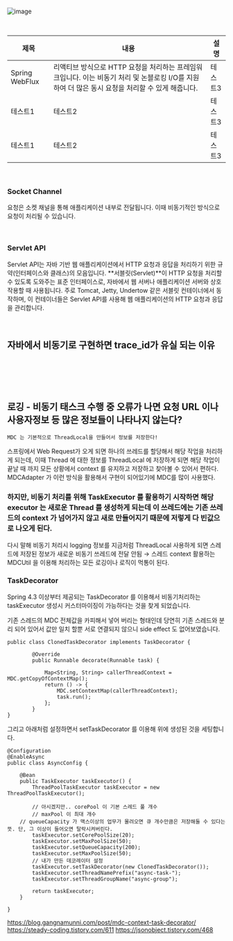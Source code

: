 


<br/>
<br/>
<br/>

![image](https://github.com/user-attachments/assets/9f0acd8c-b21f-4cc6-8ef6-4267772e22fb)

<br/>

|제목|내용|설명|
|------|---|---|
|Spring WebFlux|리액티브 방식으로 HTTP 요청을 처리하는 프레임워크입니다. 이는 비동기 처리 및 논블로킹 I/O를 지원하여 더 많은 동시 요청을 처리할 수 있게 해줍니다.|테스트3|
|테스트1|테스트2|테스트3|
|테스트1|테스트2|테스트3|

<br/>

### Socket Channel
요청은 소켓 채널을 통해 애플리케이션 내부로 전달됩니다. 이때 비동기적인 방식으로 요청이 처리될 수 있습니다.

<br/>

### Servlet API

Servlet API는 자바 기반 웹 애플리케이션에서 HTTP 요청과 응답을 처리하기 위한 규약(인터페이스와 클래스)의 모음입니다.
**서블릿(Servlet)**이 HTTP 요청을 처리할 수 있도록 도와주는 표준 인터페이스로, 자바에서 웹 서버나 애플리케이션 서버와 상호 작용할 때 사용됩니다.
주로 Tomcat, Jetty, Undertow 같은 서블릿 컨테이너에서 동작하며, 이 컨테이너들은 Servlet API를 사용해 웹 애플리케이션의 HTTP 요청과 응답을 관리합니다.


<br/>


## 자바에서 비동기로 구현하면 trace_id가 유실 되는 이유

```

```

<br/>
<br/>
<br/>

## 로깅 - 비동기 태스크 수행 중 오류가 나면 요청 URL 이나 사용자정보 등 많은 정보들이 나타나지 않는다?

```
MDC 는 기본적으로 ThreadLocal을 만들어서 정보를 저장한다!
```

스프링에서 Web Request가 오게 되면 하나의 쓰레드를 할당해서 해당 작업을 처리하게 되는데, 이때 Thread 에 대한 정보를 ThreadLocal 에 저장하게 되면 해당 작업이 끝날 때 까지 모든 상황에서 context 를 유지하고 저장하고 찾아볼 수 있어서 편하다. MDCAdapter 가 이런 방식을 활용해서 구현이 되어있기에 MDC를 많이 사용했다.

### 하지만, 비동기 처리를 위해 TaskExecutor 를 활용하기 시작하면 해당 executor 는 새로운 Thread 를 생성하게 되는데 이 쓰레드에는 기존 쓰레드의 context 가 넘어가지 않고 새로 만들어지기 때문에 저렇게 다 빈값으로 나오게 된다.

다시 말해 비동기 처리시 logging 정보를 지금처럼 ThreadLocal 사용하게 되면 스레드에 저장된 정보가 새로운 비동기 쓰레드에 전달 안됨 → 스레드 context 활용하는 MDCUtil 을 이용해 처리하는 모든 로깅이나 로직이 먹통이 된다.

### TaskDecorator

Spring 4.3 이상부터 제공되는 TaskDecorator 를 이용해서 비동기처리하는 taskExecutor 생성시 커스터마이징이 가능하다는 것을 찾게 되었습니다.

기존 스레드의 MDC 전체값을 카피해서 넣어 버리는 형태인데 당연히 기존 스레드와 분리 되어 있어서 값만 일치 할뿐 서로 연결되지 않으니 side effect 도 없어보였습니다.

```
public class ClonedTaskDecorator implements TaskDecorator {

		@Override
		public Runnable decorate(Runnable task) {

			Map<String, String> callerThreadContext = MDC.getCopyOfContextMap();
			return () -> {
				MDC.setContextMap(callerThreadContext);
				task.run();
			};
		}
}
```

그리고 아래처럼 설정하면서 setTaskDecorator 를 이용해 위에 생성된 것을 세팅합니다.

```
@Configuration
@EnableAsync
public class AsyncConfig {

	@Bean
	public TaskExecutor taskExecutor() {
		ThreadPoolTaskExecutor taskExecutor = new ThreadPoolTaskExecutor();

		// 아시겠지만.. corePool 이 기본 스레드 풀 개수
		// maxPool 이 최대 개수
    // queueCapacity 가 맥스이상의 업무가 몰려오면 큐 개수만큼은 저장해둘 수 있다는 뜻. 단, 그 이상이 들어오면 탈락시켜버린다.
		taskExecutor.setCorePoolSize(20);
		taskExecutor.setMaxPoolSize(50);
		taskExecutor.setQueueCapacity(200);
		taskExecutor.setMaxPoolSize(50);
		// 내가 만든 데코레이터 설정
		taskExecutor.setTaskDecorator(new ClonedTaskDecorator());
		taskExecutor.setThreadNamePrefix("async-task-");
		taskExecutor.setThreadGroupName("async-group");

		return taskExecutor;
	}

}
```

https://blog.gangnamunni.com/post/mdc-context-task-decorator/
https://steady-coding.tistory.com/611
https://jsonobject.tistory.com/468
